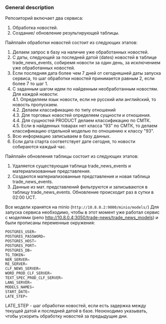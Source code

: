 ### General description
Репозиторий включает два сервиса:
1. Обработка новостей.
2. Создание/ обновление результирующей таблицы.

Пайплайн обработки новостей состоит из следующих этапов:
1. Делаем запрос в базу на наличие уже обработанных новостей.
2. С даты, следующей за последней датой (dates) новостей в 
таблице trade_news_events, собиремя новости за один день, за исключением уже обработанных новостей.
3. Если последняя дата более чем 7 дней от сегодняшней даты запуска сервиса, 
то шаг обработки новостей принимается равным 2, если более 7 то шаг 1.
4. С заданным шагом идем по найденным необработанным новостям. Для каждой новости:
  </br>4.1. Определяем язык новости, если не русский или английский, то новость пропускаем.
  </br>4.2. Делаем классификацию по типу отношений
  </br>4.3. Для торговых новостей определяем сущности и отношения.
  </br>4.4. Для сущностей PRODUCT делаем классификацию по СМТК.
  </br>4.5. Если в найденных товарах нет класса "93" по СМТК, 
    то делаем классификацию отдельной моделью по отношению к классу "93".
5. Всю информацию записываем в базу данных.
6. Если дата старта соответствует дате сегодня, то новости собираются каждый час.

Пайплайн обновления таблицы состоит из следующих этапов:
1. Удаляется существующая таблица trade_news_events и материализованные представления.
2. Создаются материализованные представления и новая таблица trade_news_events.
3. Данные из мат. представлений фильтруются и записываются в таблицу trade_news_events.
Обновление происходит раз в сутки в 02:00 UCT.


Все модели хранятся на minio (`http://10.8.0.2:9000/minio/models/`)
Для запуска сервиса необходимо, чтобы в этот момент уже работал сервис с моделями 
(репо http://10.8.0.4:3050/trade-news/trade_news_models) и были прописаны переменные окружения:
```python
POSTGRES_USER=
POSTGRES_PASSWORD=
POSTGRES_HOST=
POSTGRES_PORT=
POSTGRES_DB=
TG_TOKEN=
NER_SERVER=
RE_SERVER=
CLF_NEWS_SERVER=
WORD_PROD_CLF_SERVER=
TEXT_SPEC_PROD_CLF_SERVER=
LANG_SERVER=
MODELS_NAMES=
START_DATE=
LATE_STEP=
```
LATE_STEP - шаг обработки новостей, если есть задержка между текущей датой и последней датой в базе. 
Неоюходимо указывать, чтобы ускорить обработку новостей за предыдущие дни.


